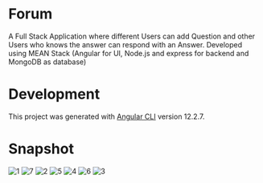 # Forum

A Full Stack Application where different Users can add Question and other Users who knows the answer can respond with an Answer.
Developed using MEAN Stack (Angular for UI, Node.js and express for backend and MongoDB as database)  

# Development

This project was generated with [Angular CLI](https://github.com/angular/angular-cli) version 12.2.7.

# Snapshot
![1](https://user-images.githubusercontent.com/92732976/149629929-0f80dbf9-20fc-4737-900a-1b2cb99fda5c.JPG)
![7](https://user-images.githubusercontent.com/92732976/149629934-ee114dc0-cc32-470a-ab13-1295247e693f.JPG)
![2](https://user-images.githubusercontent.com/92732976/149629944-b954cbe7-585a-42ca-84bb-5b856b8c5148.JPG)
![5](https://user-images.githubusercontent.com/92732976/149629941-fc08b43f-089a-44c8-b058-f72128f065b6.JPG)
![4](https://user-images.githubusercontent.com/92732976/149629946-671ffa79-9962-4314-ac61-bbdbff086a61.JPG)
![6](https://user-images.githubusercontent.com/92732976/149629949-c1da8e8b-c4af-4257-9144-c46ce13a4ccb.JPG)
![3](https://user-images.githubusercontent.com/92732976/149629945-b62006aa-8982-4f24-888f-d56f2b30af85.JPG)
